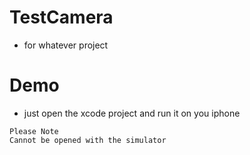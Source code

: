 # TestCamera
- for whatever project
# Demo
- just open the xcode project and run it on you iphone
```
Please Note
Cannot be opened with the simulator
```
